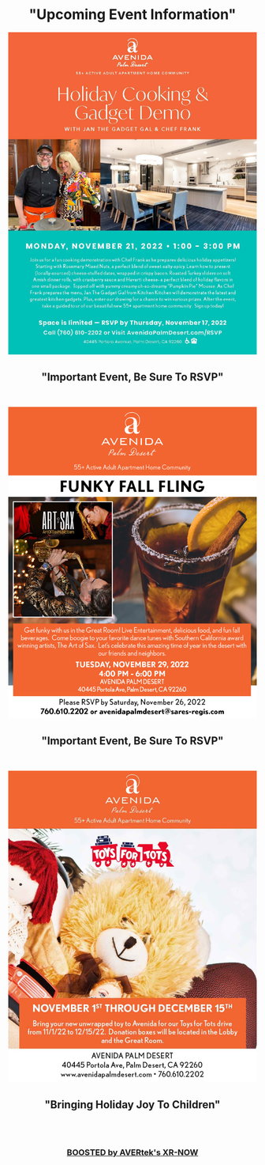 <div align="center">
  
<h1><b> "Upcoming Event Information" </b></h1> <!-- Loads <model-viewer> for old browsers like IE11: -->

  <p align="center">
  <img src="images/APD Flyer Jan_Frank 11-22.jpg" width=750>
  </p>
  <h2><b> "Important Event, Be Sure To RSVP" </b></h2>
  <br>
  <p align="center">
  <img src="images/APD-Funky-Fall-Fling_112922.jpg" width=750>
  </p>
  <h2><b> "Important Event, Be Sure To RSVP" </b></h2>
  <br>
  <p align="center">
  <img src="images/APD-Toys-for-Tots-2022.jpg" width=750>
  </p>
  <h2><b> "Bringing Holiday Joy To Children" </b></h2> 
  <br><br>
<h3 style="text-align: center;" markdown="1"><a href="https://avertek.net/xr-now" onclick="getOutboundLink('https://avertek.net/xr-now'); return false;">BOOSTED by AVERtek's XR-NOW</a></h3> 
  <br><br>
</div>
